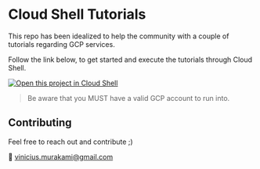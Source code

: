 # Cloud Shell Tutorials

This repo has been idealized to help the community with a couple of tutorials regarding GCP services. 

Follow the link below, to get started and execute the tutorials through Cloud Shell.

[![Open this project in Cloud Shell](http://gstatic.com/cloudssh/images/open-btn.png)](https://console.cloud.google.com/cloudshell/open?git_repo=https://github.com/ViniciusMurakami/runbook-gcp.git&page=editor&tutorial=dataflow/streaming-pubsub-bq.md)

> Be aware that you MUST have a valid GCP account to run into.

## Contributing

Feel free to reach out and contribute ;) 

:email: [vinicius.murakami@gmail.com](mailto:vinicius.murakami@gmail.com)

